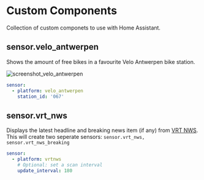# Custom Components

Collection of custom componets to use with Home Assistant.

## sensor.velo_antwerpen

Shows the amount of free bikes in a favourite Velo Antwerpen bike station.

![screenshot_velo_antwerpen](https://user-images.githubusercontent.com/6213695/48092180-3fa40980-e20c-11e8-8049-e34c0ed802c2.png)

```yaml
sensor:
  - platform: velo_antwerpen
    station_id: '067'
```

## sensor.vrt_nws

Displays the latest headline and breaking news item (if any) from [VRT NWS](https://www.vrt.be/vrtnws/nl/).
This will create two seperate sensors: `sensor.vrt_nws, sensor.vrt_nws_breaking`

```yaml
sensor:
  - platform: vrtnws
    # Optional: set a scan interval
    update_interval: 180
```
